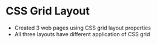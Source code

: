 # CSS Grid Layout  
 * Created 3 web pages using CSS grid layout properties
 * All three layouts have different application of CSS grid
